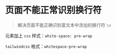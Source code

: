 # 页面不能正常识别换行符

> 解决页面不能正确识别富文本中添加的换行符 `\n`

元素加上 `css` 样式：`white-space: pre-wrap`

`tailwindcss` 格式：`whitespace-pre-wrap`